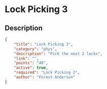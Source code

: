 # Lock Picking 3

## Description

```json
{
    "title": "Lock Picking 3",
    "category": "phys",
    "description": "Pick the next 2 locks",
    "link": "",
    "points": "40",
    "active": true,
    "required": "Lock Picking 2",
    "author": "Forest Anderson"
}
```
